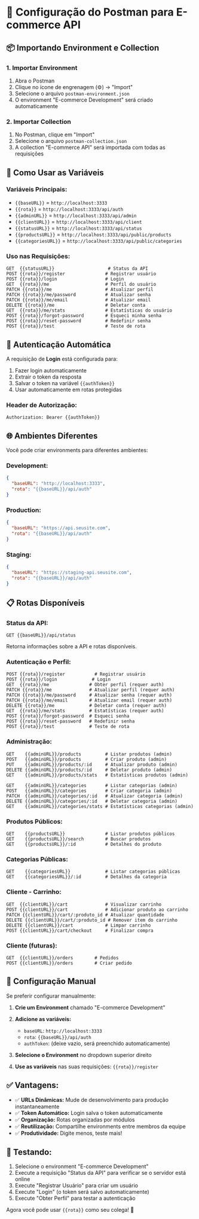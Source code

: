 # 🚀 Configuração do Postman para E-commerce API

## 📦 Importando Environment e Collection

### 1. **Importar Environment**
1. Abra o Postman
2. Clique no ícone de engrenagem (⚙️) → "Import"
3. Selecione o arquivo `postman-environment.json`
4. O environment "E-commerce Development" será criado automaticamente

### 2. **Importar Collection**
1. No Postman, clique em "Import"
2. Selecione o arquivo `postman-collection.json`
3. A collection "E-commerce API" será importada com todas as requisições

## 🎯 **Como Usar as Variáveis**

### **Variáveis Principais:**
- `{{baseURL}}` = `http://localhost:3333`
- `{{rota}}` = `http://localhost:3333/api/auth`
- `{{adminURL}}` = `http://localhost:3333/api/admin`
- `{{clientURL}}` = `http://localhost:3333/api/client`
- `{{statusURL}}` = `http://localhost:3333/api/status`
- `{{productsURL}}` = `http://localhost:3333/api/public/products`
- `{{categoriesURL}}` = `http://localhost:3333/api/public/categories`

### **Uso nas Requisições:**
```
GET  {{statusURL}}                    # Status da API
POST {{rota}}/register               # Registrar usuário
POST {{rota}}/login                  # Login
GET  {{rota}}/me                     # Perfil do usuário
PATCH {{rota}}/me                    # Atualizar perfil
PATCH {{rota}}/me/password           # Atualizar senha
PATCH {{rota}}/me/email              # Atualizar email
DELETE {{rota}}/me                   # Deletar conta
GET  {{rota}}/me/stats               # Estatísticas do usuário
POST {{rota}}/forgot-password        # Esqueci minha senha
POST {{rota}}/reset-password         # Redefinir senha
POST {{rota}}/test                   # Teste de rota
```

## 🔐 **Autenticação Automática**

A requisição de **Login** está configurada para:
1. Fazer login automaticamente
2. Extrair o token da resposta
3. Salvar o token na variável `{{authToken}}`
4. Usar automaticamente em rotas protegidas

### **Header de Autorização:**
```
Authorization: Bearer {{authToken}}
```

## 🌐 **Ambientes Diferentes**

Você pode criar environments para diferentes ambientes:

### **Development:**
```json
{
  "baseURL": "http://localhost:3333",
  "rota": "{{baseURL}}/api/auth"
}
```

### **Production:**
```json
{
  "baseURL": "https://api.seusite.com",
  "rota": "{{baseURL}}/api/auth"
}
```

### **Staging:**
```json
{
  "baseURL": "https://staging-api.seusite.com",
  "rota": "{{baseURL}}/api/auth"
}
```

## 📋 **Rotas Disponíveis**

### **Status da API:**
```
GET {{baseURL}}/api/status
```
Retorna informações sobre a API e rotas disponíveis.

### **Autenticação e Perfil:**
```
POST {{rota}}/register           # Registrar usuário
POST {{rota}}/login             # Login
GET  {{rota}}/me               # Obter perfil (requer auth)
PATCH {{rota}}/me              # Atualizar perfil (requer auth)
PATCH {{rota}}/me/password     # Atualizar senha (requer auth)
PATCH {{rota}}/me/email        # Atualizar email (requer auth)
DELETE {{rota}}/me             # Deletar conta (requer auth)
GET  {{rota}}/me/stats         # Estatísticas (requer auth)
POST {{rota}}/forgot-password  # Esqueci senha
POST {{rota}}/reset-password   # Redefinir senha
POST {{rota}}/test             # Teste de rota
```

### **Administração:**
```
GET    {{adminURL}}/products         # Listar produtos (admin)
POST   {{adminURL}}/products         # Criar produto (admin)
PUT    {{adminURL}}/products/:id     # Atualizar produto (admin)
DELETE {{adminURL}}/products/:id     # Deletar produto (admin)
GET    {{adminURL}}/products/stats   # Estatísticas produtos (admin)

GET    {{adminURL}}/categories       # Listar categorias (admin)
POST   {{adminURL}}/categories       # Criar categoria (admin)
PATCH  {{adminURL}}/categories/:id   # Atualizar categoria (admin)
DELETE {{adminURL}}/categories/:id   # Deletar categoria (admin)
GET    {{adminURL}}/categories/stats # Estatísticas categorias (admin)
```

### **Produtos Públicos:**
```
GET    {{productsURL}}               # Listar produtos públicos
GET    {{productsURL}}/search        # Buscar produtos
GET    {{productsURL}}/:id           # Detalhes do produto
```

### **Categorias Públicas:**
```
GET    {{categoriesURL}}             # Listar categorias públicas
GET    {{categoriesURL}}/:id         # Detalhes da categoria
```

### **Cliente - Carrinho:**
```
GET  {{clientURL}}/cart              # Visualizar carrinho
POST {{clientURL}}/cart              # Adicionar produto ao carrinho
PATCH {{clientURL}}/cart/:produto_id # Atualizar quantidade
DELETE {{clientURL}}/cart/:produto_id # Remover item do carrinho
DELETE {{clientURL}}/cart            # Limpar carrinho
POST {{clientURL}}/cart/checkout     # Finalizar compra
```

### **Cliente (futuras):**
```
GET  {{clientURL}}/orders        # Pedidos
POST {{clientURL}}/orders        # Criar pedido
```

## 🔧 **Configuração Manual**

Se preferir configurar manualmente:

1. **Crie um Environment** chamado "E-commerce Development"
2. **Adicione as variáveis:**
   - `baseURL`: `http://localhost:3333`
   - `rota`: `{{baseURL}}/api/auth`
   - `authToken`: (deixe vazio, será preenchido automaticamente)

3. **Selecione o Environment** no dropdown superior direito
4. **Use as variáveis** nas suas requisições: `{{rota}}/register`

## ✅ **Vantagens:**

- ✅ **URLs Dinâmicas:** Mude de desenvolvimento para produção instantaneamente
- ✅ **Token Automático:** Login salva o token automaticamente
- ✅ **Organização:** Rotas organizadas por módulos
- ✅ **Reutilização:** Compartilhe environments entre membros da equipe
- ✅ **Produtividade:** Digite menos, teste mais!

## 🧪 **Testando:**

1. Selecione o environment "E-commerce Development"
2. Execute a requisição "Status da API" para verificar se o servidor está online
3. Execute "Registrar Usuário" para criar um usuário
4. Execute "Login" (o token será salvo automaticamente)
5. Execute "Obter Perfil" para testar a autenticação

Agora você pode usar `{{rota}}` como seu colega! 🎉
